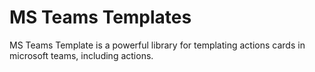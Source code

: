 # MS Teams Templates
MS Teams Template is a powerful library for templating actions cards in microsoft teams,
including actions.
